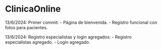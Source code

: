 # ClinicaOnline

13/6/2024: Primer commit:
	- Página de bienvenida.
	- Registro funcional con fotos para pacientes.

13/6/2024: Registro especialistas y login agregados:
	- Registro especialistas agregado.
	- Login agregado.
